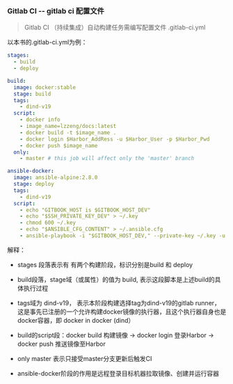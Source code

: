 ### Gitlab CI -- gitlab ci 配置文件

> Gitlab CI （持续集成）自动构建任务需编写配置文件 .gitlab-ci.yml

以本书的.gitlab-ci.yml为例：

```yaml
stages:
  - build
  - deploy

build:
  image: docker:stable
  stage: build
  tags:
    - dind-v19
  script:
    - docker info
    - image_name=lzzeng/docs:latest
    - docker build -t $image_name .
    - docker login $Harbor_AddRess -u $Harbor_User -p $Harbor_Pwd
    - docker push $image_name
  only:
    - master # this job will affect only the 'master' branch

ansible-docker:
  image: ansible-alpine:2.8.0
  stage: deploy
  tags:
    - dind-v19
  script:
    - echo "GITBOOK_HOST is $GITBOOK_HOST_DEV"
    - echo "$SSH_PRIVATE_KEY_DEV" > ~/.key
    - chmod 600 ~/.key
    - echo "$ANSIBLE_CFG_CONTENT" > ~/.ansible.cfg
    - ansible-playbook -i "$GITBOOK_HOST_DEV," --private-key ~/.key -u root deploy/inDocker.yml
```

解释：

- stages 段落表示有 有两个构建阶段，标识分别是build 和 deploy

- build段落，stage域（或属性）的值为 build, 表示这段脚本是上述build的具体执行过程

- tags域为 dind-v19， 表示本阶段构建选择tag为dind-v19的gitlab runner，这是事先已注册的一个允许构建docker镜像的执行器，且这个执行器自身也是docker容器，即 docker in docker (dind）

- build的script段：docker build 构建镜像 -> docker login 登录Harbor -> docker push 推送镜像至Harbor

- only master 表示只接受master分支更新后触发CI

- ansible-docker阶段的作用是远程登录目标机器拉取镜像、创建并运行容器




